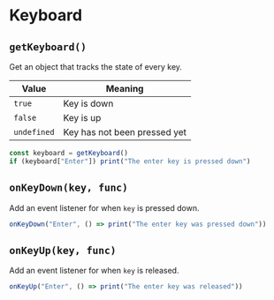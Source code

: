 # Keyboard

## `getKeyboard()`
Get an object that tracks the state of every key.

| Value       | Meaning                      |
| ----------- | ---------------------------- |
| `true`      | Key is down                  |
| `false`     | Key is up                    |
| `undefined` | Key has not been pressed yet |

```javascript
const keyboard = getKeyboard()
if (keyboard["Enter"]) print("The enter key is pressed down")
```

## `onKeyDown(key, func)`
Add an event listener for when `key` is pressed down.
```js
onKeyDown("Enter", () => print("The enter key was pressed down"))
```

## `onKeyUp(key, func)`
Add an event listener for when `key` is released.
```js
onKeyUp("Enter", () => print("The enter key was released"))
```